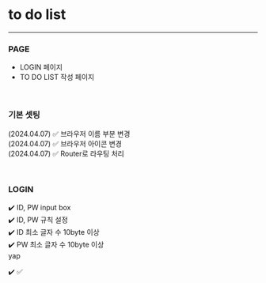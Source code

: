 # to do list
---

### PAGE

- LOGIN 페이지
- TO DO LIST 작성 페이지

<br>

### 기본 셋팅


(2024.04.07) ✅ 브라우저 이름 부분 변경
<br>
(2024.04.07) ✅ 브라우저 아이콘 변경
<br>
(2024.04.07) ✅ Router로 라우팅 처리

<br>

### LOGIN

✔️ ID, PW input box
<br>
✔️ ID, PW 규칙 설정
<br>
✔️ ID 최소 글자 수 10byte 이상
<br>
✔️ PW 최소 글자 수 10byte 이상
<br>
yap




✔️
✅